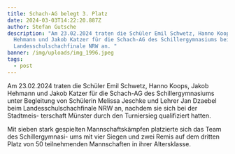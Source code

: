 ```yaml
---
title: Schach-AG belegt 3. Platz
date: 2024-03-03T14:22:20.887Z
author: Stefan Gutsche
description: "Am 23.02.2024 traten die Schüler Emil Schwetz, Hanno Koops, Jakob
  Hehmann und Jakob Katzer für die Schach-AG des Schillergymnasiums beim
  Landesschulschachfinale NRW an. "
banner: /img/uploads/img_1996.jpeg
tags:
  - post
---
```

Am 23.02.2024 traten die Schüler Emil Schwetz, Hanno Koops, Jakob Hehmann und Jakob Katzer für die Schach-AG des Schillergymnasiums unter Begleitung von Schülerin Melissa Jeschke und Lehrer Jan Dzaebel beim Landesschulschachfinale NRW an, nachdem sie sich bei der Stadtmeis- terschaft Münster durch den Turniersieg qualifiziert hatten.

Mit sieben stark gespielten Mannschaftskämpfen platzierte sich das Team des Schillergymnasi- ums mit vier Siegen und zwei Remis auf dem dritten Platz von 50 teilnehmenden Mannschaften in ihrer Altersklasse.
